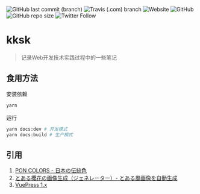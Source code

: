 ![GitHub last commit (branch)](https://img.shields.io/github/last-commit/KannadukiAme/kksk/master.svg?style=flat-square) ![Travis (.com) branch](https://img.shields.io/travis/com/KannadukiAme/kksk/master.svg?style=flat-square) ![Website](https://img.shields.io/website/https/kannadukiame.github.io/kksk.svg?style=flat-square) ![GitHub](https://img.shields.io/github/license/KannadukiAme/kksk.svg?style=flat-square) ![GitHub repo size](https://img.shields.io/github/repo-size/KannadukiAme/kksk.svg?style=flat-square) ![Twitter Follow](https://img.shields.io/twitter/follow/Kannaduki_Ame.svg?style=flat-square)

# kksk

> 记录Web开发技术实践过程中的一些笔记

## 食用方法

安装依赖

```bash
yarn
```

运行

```bash
yarn docs:dev # 开发模式
yarn docs:build # 生产模式
```

## 引用

1. [PON COLORS - 日本の伝統色](http://nipponcolors.com/)
2. [とある櫻花の画像生成（ジェネレーター）- とある風画像を自動生成](http://to-a.ru/)
3. [VuePress 1.x](https://v1.vuepress.vuejs.org/zh/)

